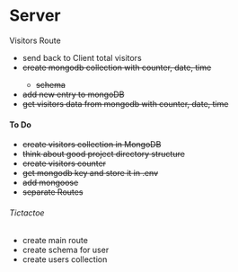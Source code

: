 # Server

Visitors Route
- send back to Client total visitors
- <s>create mongodb collection with counter, date, time
   - schema
- add new entry to mongoDB
- get visitors data from mongodb with counter, date, time</s>

#### To Do

- <s> create visitors collection in MongoDB
- think about good project directory structure
- create visitors counter</s>
- <s>get mongodb key and store it in .env</s>
- <s>add mongoose</s>
- <s>separate Routes </s>

###### Tictactoe

- create main route
- create schema for user
- create users collection
